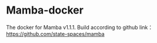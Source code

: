 # Mamba-docker
The docker for Mamba v1.1.1. Build according to github link：https://github.com/state-spaces/mamba

